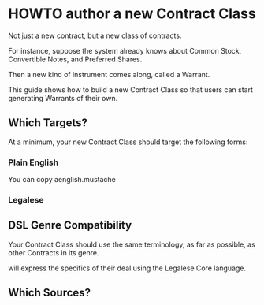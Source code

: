 # HOWTO author a new Contract Class

Not just a new contract, but a new class of contracts.

For instance, suppose the system already knows about Common Stock, Convertible Notes, and Preferred Shares.

Then a new kind of instrument comes along, called a Warrant.

This guide shows how to build a new Contract Class so that users can start generating Warrants of their own.

## Which Targets?

At a minimum, your new Contract Class should target the following forms:

### Plain English

You can copy aenglish.mustache

### Legalese

## DSL Genre Compatibility

Your Contract Class should use the same terminology, as far as possible, as other Contracts in its genre.

 will express the specifics of their deal using the Legalese Core language.

## Which Sources?



## 

